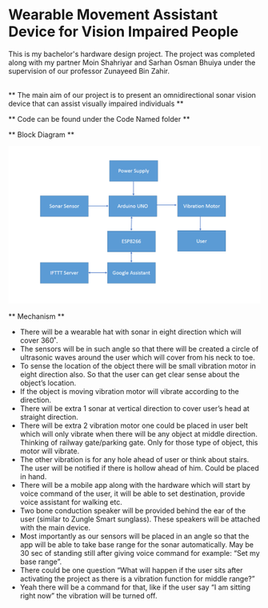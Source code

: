 # Wearable Movement Assistant Device for Vision Impaired People

This is my bachelor's hardware design project. The project was completed along with my partner Moin Shahriyar and Sarhan Osman Bhuiya under the supervision of our professor Zunayeed Bin Zahir. <br> <br>

** The main aim of our project is to present an omnidirectional sonar vision device that can assist visually impaired individuals **

** Code can be found under the Code Named folder **

** Block Diagram **

![ss1](https://github.com/farjana0721/Wearable-Movement-Assistant-Device-for-Vision-Impaired-People/blob/main/ss1.PNG)

** Mechanism **

- There will be a wearable hat with sonar in eight direction which will cover 360˚. 
-	The sensors will be in such angle so that there will be created a circle of ultrasonic waves around the user which will cover from his neck to toe. 
-	To sense the location of the object there will be small vibration motor in eight direction also. So that the user can get clear sense about the object’s location. 
-	If the object is moving vibration motor will vibrate according to the direction. 
-	There will be extra 1 sonar at vertical direction to cover user’s head at straight direction. 
-	There will be extra 2 vibration motor one could be placed in user belt which will only vibrate when there will be any object at middle direction. Thinking of railway gate/parking gate. Only for those type of object, this motor will vibrate. 
-	The other vibration is for any hole ahead of user or think about stairs. The user will be notified if there is hollow ahead of him. Could be placed in hand.
-	There will be a mobile app along with the hardware which will start by voice command of the user, it will be able to set destination, provide voice assistant for walking etc.
-	Two bone conduction speaker will be provided behind the ear of the user (similar to Zungle Smart sunglass). These speakers will be attached with the main device. 
-	Most importantly as our sensors will be placed in an angle so that the app will be able to take base range for the sonar automatically. May be 30 sec of standing still after giving voice command for example: “Set my base range”. 
-	There could be one question “What will happen if the user sits after activating the project as there is a vibration function for middle range?”
-	Yeah there will be a command for that, like if the user say “I am sitting right now” the vibration will be turned off.
